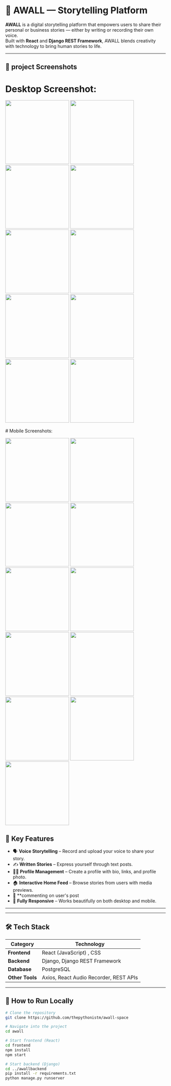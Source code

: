 # 📝 AWALL — Storytelling Platform

**AWALL** is a digital storytelling platform that empowers users to share their personal or business stories — either by writing or recording their own voice.  
Built with **React** and **Django REST Framework**, AWALL blends creativity with technology to bring human stories to life.

---

## 📸 project Screenshots
   # Desktop Screenshot:
   <p>
    <img src="screenshots/web/Screenshot 2025-10-21 101304.png" width="200" />
    <img src="screenshots/web/Screenshot 2025-10-21 102017.png" width="200" />
    <img src="screenshots/web/Screenshot 2025-10-21 102106.png" width="200" />
    <img src="screenshots/web/Screenshot 2025-10-21 102129.png" width="200" />
    <img src="screenshots/web/Screenshot 2025-10-21 102200.png" width="200" />
    <img src="screenshots/web/Screenshot 2025-10-21 102233.png" width="200" />
    <img src="screenshots/web/Screenshot 2025-10-21 102249.png>)" width="200" />
    <img src="screenshots/web/Screenshot 2025-10-21 102316.png" width="200" />
    <img src="screenshots/web/Screenshot 2025-10-21 102334.png" width="200" />
    <img src="screenshots/web/Screenshot 2025-10-21 102354.png" width="200" />
   </p>
   # Mobile Screenshots:
    <p>
        <img src="screenshots/mobile/IMG-20251020-WA0018.jpg" width="200" />
        <img src="screenshots/mobile/IMG-20251020-WA0017.jpg" width="200" />
        <img src="screenshots/mobile/IMG-20251020-WA0016.jpg" width="200" />
        <img src="screenshots/mobile/IMG-20251020-WA0015.jpg" width="200" />
        <img src="screenshots/mobile/IMG-20251020-WA0014.jpg" width="200" />
        <img src="screenshots/mobile/IMG-20251020-WA0013.jpg" width="200" />
        <img src="screenshots/mobile/IMG-20251020-WA0012.jpg" width="200" />
        <img src="screenshots/mobile/IMG-20251020-WA0011.jpg" width="200" />
        <img src="screenshots/mobile/IMG-20251020-WA0010.jpg" width="200" />
        <img src="screenshots/mobile/IMG-20251020-WA0009.jpg" width="200" />
        <img src="screenshots/mobile/IMG-20251020-WA0008.jpg" width="200" />
    </p>

## 🌟 Key Features

- 🗣️ **Voice Storytelling** – Record and upload your voice to share your story.  
- ✍️ **Written Stories** – Express yourself through text posts.  
- 🧑‍💼 **Profile Management** – Create a profile with bio, links, and profile photo.  
- 🏠 **Interactive Home Feed** – Browse stories from users with media previews.
- 📝 **commenting on user's post
- 📱 **Fully Responsive** – Works beautifully on both desktop and mobile.

---

---

## 🛠️ Tech Stack

| Category | Technology |
|-----------|-------------|
| **Frontend** | React (JavaScript) , CSS |
| **Backend** | Django, Django REST Framework |
| **Database** | PostgreSQL |
| **Other Tools** | Axios, React Audio Recorder, REST APIs |

---

## 🚀 How to Run Locally

```bash
# Clone the repository
git clone https://github.com/thepythonistm/awall-space

# Navigate into the project
cd awall

# Start frontend (React)
cd frontend
npm install
npm start

# Start backend (Django)
cd ../awallbackend
pip install -r requirements.txt
python manage.py runserver


